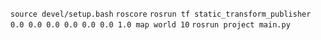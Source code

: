 `source devel/setup.bash`
`roscore`
`rosrun tf static_transform_publisher 0.0 0.0 0.0 0.0 0.0 0.0 1.0 map world 10`
`rosrun project main.py`